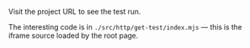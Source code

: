 Visit the project URL to see the test run.

The interesting code is in `./src/http/get-test/index.mjs` — this is the iframe source loaded by the root page.

